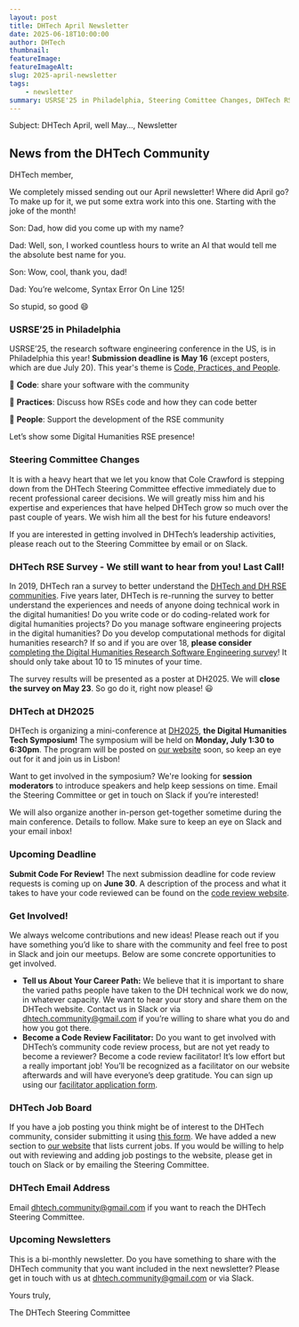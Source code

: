 ```yaml
---
layout: post
title: DHTech April Newsletter
date: 2025-06-18T10:00:00
author: DHTech
thumbnail: 
featureImage: 
featureImageAlt: 
slug: 2025-april-newsletter
tags:
    - newsletter
summary: USRSE'25 in Philadelphia, Steering Comittee Changes, DHTech RSE Survey - Last Call, DHTech at DH2025, Submit Code for Review, Tell us About Your Career Path, Become a Code Review Facilitator, DHTech Job Board 
---
```


Subject: DHTech April, well May…, Newsletter

## News from the DHTech Community 


DHTech member, 

We completely missed sending out our April newsletter! Where did April go? To make up for it, we put some extra work into this one. Starting with the joke of the month!

Son: Dad, how did you come up with my name?

Dad: Well, son, I worked countless hours to write an AI that would tell me the absolute best name for you.

Son: Wow, cool, thank you, dad!

Dad: You’re welcome, Syntax Error On Line 125!

So stupid, so good 😄


### USRSE’25 in Philadelphia

USRSE’25, the research software engineering conference in the US, is in Philadelphia this year! **Submission deadline is May 16** (except posters, which are due July 20). This year's theme is [Code, Practices, and People](https://us-rse.org/usrse25/participate/#call-for-submissions).

🐍 **Code**: share your software with the community

🔁 **Practices**: Discuss how RSEs code and how they can code better

🦄 **People**: Support the development of the RSE community

Let’s show some Digital Humanities RSE presence!


### Steering Committee Changes

It is with a heavy heart that we let you know that Cole Crawford is stepping down from the DHTech Steering Committee effective immediately due to recent professional career decisions. We will greatly miss him and his expertise and experiences that have helped DHTech grow so much over the past couple of years. We wish him all the best for his future endeavors!

If you are interested in getting involved in DHTech’s leadership activities, please reach out to the Steering Committee by email or on Slack.


### DHTech RSE Survey - We still want to hear from you! Last Call!

In 2019, DHTech ran a survey to better understand the [DHTech and DH RSE communities](https://dh-tech.github.io/survey-results-2020/?query=survey). Five years later, DHTech is re-running the survey to better understand the experiences and needs of anyone doing technical work in the digital humanities! Do you write code or do coding-related work for digital humanities projects? Do you manage software engineering projects in the digital humanities? Do you develop computational methods for digital humanities research? If so and if you are over 18, **please consider** [completing the Digital Humanities Research Software Engineering survey](https://forms.gle/WhK4wyh62ruiGqXy5)! It should only take about 10 to 15 minutes of your time. 

The survey results will be presented as a poster at DH2025. We will **close the survey on May 23**. So go do it, right now please! 😃


### DHTech at DH2025

DHTech is organizing a mini-conference at [DH2025](https://dh2025.adho.org/), **the Digital Humanities Tech Symposium!** The symposium will be held on **Monday, July 1:30 to 6:30pm**. The program will be posted on [our website](https://dh-tech.github.io/) soon, so keep an eye out for it and join us in Lisbon!

Want to get involved in the symposium? We're looking for **session moderators** to introduce speakers and help keep sessions on time. Email the Steering Committee or get in touch on Slack if you’re interested!

We will also organize another in-person get-together sometime during the main conference. Details to follow. Make sure to keep an eye on Slack and your email inbox!


### Upcoming Deadline

**Submit Code For Review!** The next submission deadline for code review requests is coming up on **June 30**. A description of the process and what it takes to have your code reviewed can be found on the [code review website](https://dhcodereview.github.io/).


### Get Involved!

We always welcome contributions and new ideas! Please reach out if you have something you’d like to share with the community and feel free to post in Slack and join our meetups. Below are some concrete opportunities to get involved.

- **Tell us About Your Career Path:** We believe that it is important to share the varied paths people have taken to the DH technical work we do now, in whatever capacity. We want to hear your story and share them on the DHTech website. Contact us in Slack or via dhtech.community@gmail.com if you’re willing to share what you do and how you got there.
- **Become a Code Review Facilitator:** Do you want to get involved with DHTech’s community code review process, but are not yet ready to become a reviewer? Become a code review facilitator! It’s low effort but a really important job! You’ll be recognized as a facilitator on our website afterwards and will have everyone’s deep gratitude. You can sign up using our [facilitator application form](https://forms.gle/GPzv3wzuB5WXq24V9).


### DHTech Job Board

If you have a job posting you think might be of interest to the DHTech community, consider submitting it using [this form](https://docs.google.com/forms/d/12yCTlRrUPdJBg-v1OFJgy2p25ZDV2pIMvjgl9fQax6U/edit). We have added a new section to [our website](https://dh-tech.github.io/job-board/) that lists current jobs. If you would be willing to help out with reviewing and adding job postings to the website, please get in touch on Slack or by emailing the Steering Committee.


### DHTech Email Address

Email dhtech.community@gmail.com if you want to reach the DHTech Steering Committee.


### Upcoming Newsletters

This is a bi-monthly newsletter. Do you have something to share with the DHTech community that you want included in the next newsletter? Please get in touch with us at dhtech.community@gmail.com or via Slack.


Yours truly,

The DHTech Steering Committee


